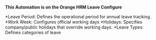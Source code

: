 __This Automation is on the Orange HRM Leave Configure__

*Leave Period:	Defines the operational period for annual leave tracking.
*Work Week:	Configures official working days 
*Holidays:	Specifies company/public holidays that override working days.
*Leave Types:	Defines categories of leave 
